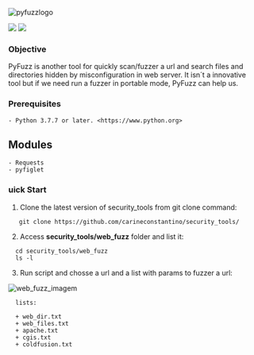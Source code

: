 ![pyfuzzlogo](https://user-images.githubusercontent.com/53983340/86543874-e1578e80-bef8-11ea-9b50-f6ecfa82fe58.png)
<p>
 <img src="https://img.shields.io/badge/PyFuzz-v.1.0-red" />
 <img src="https://img.shields.io/badge/python-v.3.7.7-blue" />
 </p>
 
### Objective

PyFuzz is another tool for quickly scan/fuzzer a url and search files and directories hidden by misconfiguration in web server. 
It isn´t a innovative tool but if we need run a fuzzer in portable mode, PyFuzz can help us. 

### Prerequisites

```
- Python 3.7.7 or later. <https://www.python.org>
```
 
## Modules

```
- Requests
- pyfiglet

```

### uick Start

1. Clone the latest version of security_tools from git clone command:

 ```
    git clone https://github.com/carineconstantino/security_tools/
 ```
 2. Access **security_tools/web_fuzz** folder and list it:
 
 ```
   cd security_tools/web_fuzz
   ls -l 
 ```
 
 3. Run script and chosse a url and a list with params to fuzzer a url: 
  
 ![web_fuzz_imagem](https://user-images.githubusercontent.com/53983340/90347809-e4ba5b80-e008-11ea-84ee-898e2c9e7d63.png)
 
 ```
   lists: 
   
   + web_dir.txt
   + web_files.txt
   + apache.txt
   + cgis.txt
   + coldfusion.txt
   
 ```
 
 



